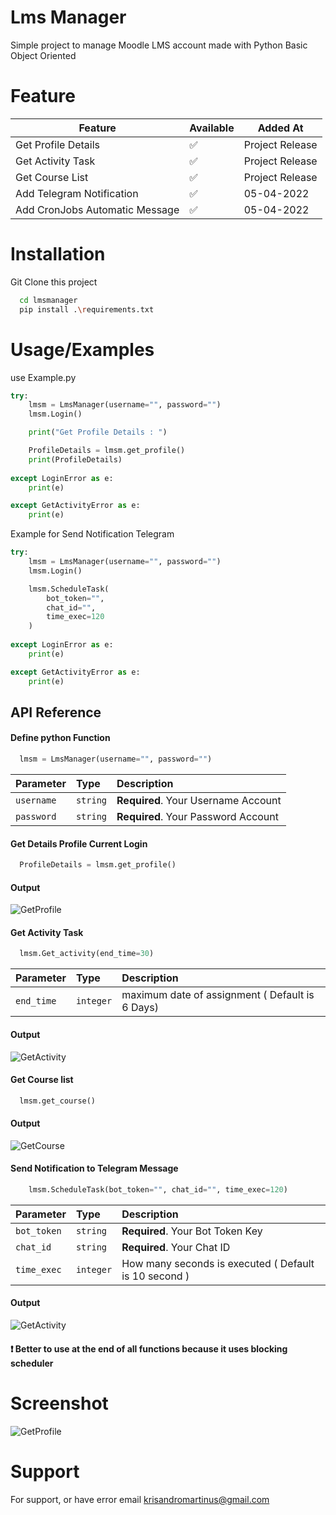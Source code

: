 
# Lms Manager

Simple project to manage Moodle LMS account made with Python Basic Object Oriented
# Feature

| Feature             | Available                                                                | Added At                                                                |
| ----------------- | ------------------------------------------------------------------ |------------------------------------------------------------------ |
| Get Profile Details | ✅ | Project Release|
| Get Activity Task | ✅ | Project Release|
| Get Course List| ✅ | Project Release|
| Add Telegram Notification | ✅ |05-04-2022|
| Add CronJobs Automatic Message | ✅ |05-04-2022|


# Installation

Git Clone this project

```bash
  cd lmsmanager
  pip install .\requirements.txt
```
    
# Usage/Examples
use Example.py

```Python
try:
    lmsm = LmsManager(username="", password="")
    lmsm.Login()

    print("Get Profile Details : ")

    ProfileDetails = lmsm.get_profile()
    print(ProfileDetails)
    
except LoginError as e:
    print(e)

except GetActivityError as e:
    print(e)

```

Example for Send Notification Telegram
```Python
try:
    lmsm = LmsManager(username="", password="")
    lmsm.Login()

    lmsm.ScheduleTask(
        bot_token="",
        chat_id="",
        time_exec=120
    )
    
except LoginError as e:
    print(e)

except GetActivityError as e:
    print(e)

```
## API Reference

#### Define python Function

```python
  lmsm = LmsManager(username="", password="")
```

| Parameter | Type     | Description                |
| :-------- | :------- | :------------------------- |
| `username` | `string` | **Required**. Your Username Account |
| `password` | `string` | **Required**. Your Password Account |

#### Get Details Profile Current Login

```python
  ProfileDetails = lmsm.get_profile()
```
#### Output
![GetProfile](https://i.ibb.co/7NWZGb3/image.png)

#### Get Activity Task

```python
  lmsm.Get_activity(end_time=30)
```

| Parameter | Type     | Description                |
| :-------- | :------- | :------------------------- |
| `end_time` | `integer` | maximum date of assignment ( Default is 6 Days) |

#### Output
![GetActivity](https://i.ibb.co/GRjS3pV/image.png)

#### Get Course list 

```python
  lmsm.get_course()
```

#### Output
![GetCourse](https://i.ibb.co/jTLvLm2/image.png)

#### Send Notification to Telegram Message

```python
    lmsm.ScheduleTask(bot_token="", chat_id="", time_exec=120)
```

| Parameter | Type     | Description                |
| :-------- | :------- | :------------------------- |
| `bot_token` | `string` | **Required**. Your Bot Token Key |
| `chat_id` | `string` | **Required**. Your Chat ID |
| `time_exec` | `integer` | How many seconds is executed ( Default is 10 second ) |

#### Output
![GetActivity](https://i.ibb.co/wdG5Mmc/image.png)

#### ❗️ Better to use at the end of all functions because it uses blocking scheduler
# Screenshot

![GetProfile](https://i.ibb.co/XtpW3gM/image.png)

# Support

For support, or have error email krisandromartinus@gmail.com

